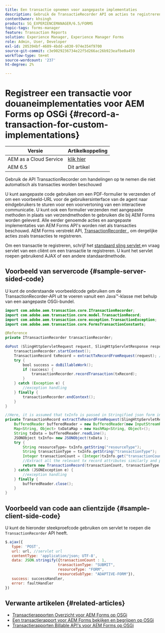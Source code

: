 ```yaml
---
title: Een transactie opnemen voor aangepaste implementaties
description: Gebruik de TransactieRecorder API om acties te registreren die niet automatisch als transacties worden rekenschap gegeven.
contentOwner: khsingh
products: SG_EXPERIENCEMANAGER/6.5/FORMS
topic-tags: forms-manager
feature: Transaction Reports
solution: Experience Manager, Experience Manager Forms
role: Admin, User, Developer
exl-id: 205394bf-4609-4bdd-a030-974e354f9700
source-git-commit: c3e9029236734e22f5d266ac26b923eafbe0a459
workflow-type: tm+mt
source-wordcount: '237'
ht-degree: 2%

---
```


# Registreer een transactie voor douaneimplementaties voor AEM Forms op OSGi {#record-a-transaction-for-custom-implementations}

| Versie | Artikelkoppeling |
| -------- | ---------------------------- |
| AEM as a Cloud Service | [ klik hier ](https://experienceleague.adobe.com/nl/docs/experience-manager-cloud-service/content/forms/using-communications/record-transaction-custom-implementation) |
| AEM 6.5 | Dit artikel |

Gebruik de API TransactionRecorder om handelingen op te nemen die niet automatisch als transacties worden beschouwd

U kunt aangepaste code gebruiken om een PDF-formulier te verzenden of om een voorbeeld-URL voor de gebruikersinterface van de agent naar eindgebruikers te sturen voor een voorvertoning van een interactieve communicatie. U kunt ook een formulier verzenden met aangepaste methoden in plaats van verzendmethoden te gebruiken die bij AEM Forms worden geleverd. Alle eerder genoemde acties en aangepaste implementaties van AEM Forms API&#39;s worden niet als transacties beschouwd. AEM Forms verstrekt API, [ TransactionRecorder ](https://developer.adobe.com/experience-manager/reference-materials/6-5/forms/javadocs/com/adobe/aem/transaction/core/ITransactionRecorder.html), om dergelijke acties zoals transacties te registreren.

Om een transactie te registreren, schrijf het [ standaard sling servlet ](https://experienceleague.adobe.com/docs/experience-manager-learn/forms/store-and-retrieve-af-with-2fa/create-servlet.html?lang=nl-NL) en vraag servlet van een cliënt om een transactie te registreren. U kunt het servlet roepen gebruikend AJAX of een andere standaardmethode.

## Voorbeeld van servercode {#sample-server-sided-code}

U kunt de onderstaande voorbeeldcode gebruiken om de TransactionRecorder-API uit te voeren vanuit een Java™-klasse met behulp van een aangepaste OSGi-bundel.

```java
import com.adobe.aem.transaction.core.ITransactionRecorder;
import com.adobe.aem.transaction.core.model.TransactionRecord;
import com.adobe.aem.transaction.core.exception.TransactionException;
import com.adobe.aem.transaction.core.FormsTransactionConstants;

@Reference
private ITransactionRecorder transactionRecorder;

doPost (SlingHttpServletRequest request, SlingHttpServletResponse response) {
    transactionRecorder.startContext();
    TransactionRecord txRecord = extractTxRecordFromRequest(request); //extract transaction relevant data from request
    try {
        bool success = doBillableWork();
        if (success) {
            transactionRecorder.recordTransaction(txRecord);
        }
    } catch (Exception e) {
        //exception handling
    } finally {
        transactionRecorder.endContext();
    }
}

//Here, it is assumed that txInfo is passed in Stringified json form in the ajax call (in data parameter). You can pass txInfo from client in any way that you find suitable.
private TransactionRecord extractTxRecordFromRequest(SlingHttpServletRequest request) {
    BufferedReader bufferedReader = new BufferedReader(new InputStreamReader(request.getInputStream()));
    Map<String, Object> txDataMap = new HashMap<String, Object>();
    String txData = bufferedReader.readLine();
    JSONObject txInfo= new JSONObject(txData );
    try {
        String resourceType= txInfo.getString("resourceType");
        String transactionType = txInfo.getString("transactionType");
        Integer transactionCount = (Integer)txInfo.get("transactionCount");
        //Extract all the relevant tx record attributes similarly and pass them in Transaction Record constructor as per the java doc}
        return new TransactionRecord(transactionCount, transactionType, resourceType, ..);
    } catch (JSONException e) {
        //exception handling
    } finally {
        bufferedReader.close();
    }
}
```

## Voorbeeld van code aan clientzijde {#sample-client-side-code}

U kunt de hieronder steekproefcode gebruiken om servlet te roepen die `TransactionRecorder` API heeft.

```javascript
$.ajax({
   type: 'POST',
   url: url, //servlet url
   contentType: 'application/json; UTF-8',
   data: JSON.stringify({transactionCount : 1,
                        transactionType: "SUBMIT",
                        resourceType: "FORM",
                        resourceSubType: "ADAPTIVE-FORM"}),
   success: successHandler,
   error: faultHandler
})
```

## Verwante artikelen {#related-articles}

* [Transactierapporten Overzicht voor AEM Forms op OSGi](/help/forms/using/transaction-reports-overview.md)
* [Een transactierapport voor AEM Forms bekijken en begrijpen op OSGi](/help/forms/using/viewing-and-understanding-transaction-reports.md)
* [Transactierapporten Billable API&#39;s voor AEM Forms op OSGi](/help/forms/using/transaction-reports-billable-apis.md)
